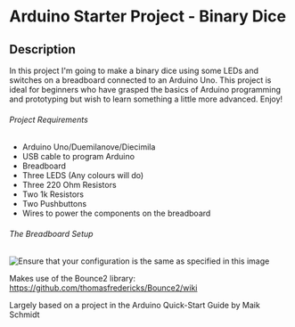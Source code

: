 # Arduino Starter Project - Binary Dice

## Description
In this project I'm going to make a binary dice using some LEDs and switches on a breadboard connected to an Arduino Uno. This project is ideal for beginners who have grasped the basics of Arduino programming and prototyping but wish to learn something a little more advanced. Enjoy!

###### Project Requirements
* Arduino Uno/Duemilanove/Diecimila
* USB cable to program Arduino
* Breadboard
* Three LEDS (Any colours will do)
* Three 220 Ohm Resistors
* Two 1k Resistors
* Two Pushbuttons
* Wires to power the components on the breadboard

###### The Breadboard Setup
![Ensure that your configuration is the same as specified in this image](http://www.nickbester.com/content/images/2015/08/Binary-Dice.svg)

Makes use of the Bounce2 library:
https://github.com/thomasfredericks/Bounce2/wiki

Largely based on a project in the Arduino Quick-Start Guide by Maik Schmidt
